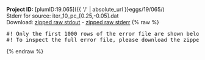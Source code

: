 **Project ID:** [plumID:19.065]({{ '/' | absolute_url }}eggs/19/065/)  
Stderr for source:  iter_10_pc_[0.25,-0.05].dat   
Download: [zipped raw stdout](iter_10_pc_[0.25,-0.05].dat.plumed_master.stdout.txt.zip) - [zipped raw stderr](iter_10_pc_[0.25,-0.05].dat.plumed_master.stderr.txt.zip) 
{% raw %}
<pre>
#! Only the first 1000 rows of the error file are shown below
#! To inspect the full error file, please download the zipped raw stderr file above
</pre>
{% endraw %}
